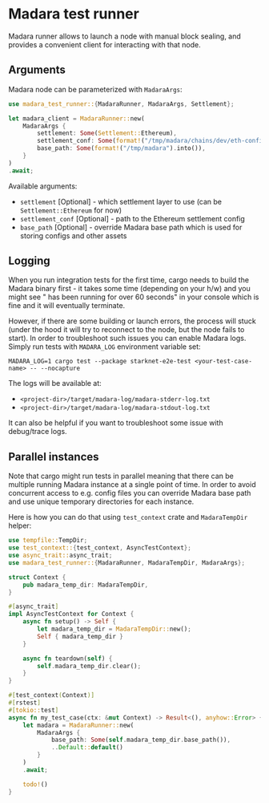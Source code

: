 # Madara test runner

Madara runner allows to launch a node with manual block sealing,
and provides a convenient client for interacting with that node.

## Arguments

Madara node can be parameterized with `MadaraArgs`:

```rust
use madara_test_runner::{MadaraRunner, MadaraArgs, Settlement};

let madara_client = MadaraRunner::new(
    MadaraArgs {
        settlement: Some(Settlement::Ethereum),
        settlement_conf: Some(format!("/tmp/madara/chains/dev/eth-config.json").into())
        base_path: Some(format!("/tmp/madara").into()),
    }
)
.await;
```

Available arguments:

- `settlement` [Optional] - which settlement layer to use (can be
  `Settlement::Ethereum` for now)
- `settlement_conf` [Optional] - path to the Ethereum settlement config
- `base_path` [Optional] - override Madara base path which is used for storing
  configs and other assets

## Logging

When you run integration tests for the first time, cargo needs to build the
Madara binary first - it takes some time (depending on your h/w) and you might
see "<your-test-case-name> has been running for over 60 seconds" in your console
which is fine and it will eventually terminate.

However, if there are some building or launch errors, the process will stuck
(under the hood it will try to reconnect to the node, but the node fails to
start). In order to troubleshoot such issues you can enable Madara logs. Simply
run tests with `MADARA_LOG` environment variable set:

```shell
MADARA_LOG=1 cargo test --package starknet-e2e-test <your-test-case-name> -- --nocapture
```

The logs will be available at:

- `<project-dir>/target/madara-log/madara-stderr-log.txt`
- `<project-dir>/target/madara-log/madara-stdout-log.txt`

It can also be helpful if you want to troubleshoot some issue with debug/trace
logs.

## Parallel instances

Note that cargo might run tests in parallel meaning that there can be multiple
running Madara instance at a single point of time. In order to avoid concurrent
access to e.g. config files you can override Madara base path and use unique
temporary directories for each instance.

Here is how you can do that using `test_context` crate and `MadaraTempDir` helper:

```rust
use tempfile::TempDir;
use test_context::{test_context, AsyncTestContext};
use async_trait::async_trait;
use madara_test_runner::{MadaraRunner, MadaraTempDir, MadaraArgs};

struct Context {
    pub madara_temp_dir: MadaraTempDir,
}

#[async_trait]
impl AsyncTestContext for Context {
    async fn setup() -> Self {
        let madara_temp_dir = MadaraTempDir::new();
        Self { madara_temp_dir }
    }

    async fn teardown(self) {
        self.madara_temp_dir.clear();
    }
}

#[test_context(Context)]
#[rstest]
#[tokio::test]
async fn my_test_case(ctx: &mut Context) -> Result<(), anyhow::Error> {
    let madara = MadaraRunner::new(
        MadaraArgs {
            base_path: Some(self.madara_temp_dir.base_path()),
            ..Default::default()
        }
    )
    .await;

    todo!()
}
```
